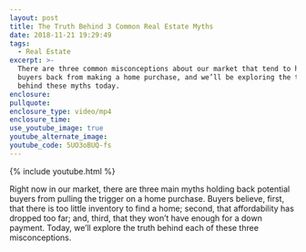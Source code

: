 ```yaml
---
layout: post
title: The Truth Behind 3 Common Real Estate Myths
date: 2018-11-21 19:29:49
tags:
  - Real Estate
excerpt: >-
  There are three common misconceptions about our market that tend to hold
  buyers back from making a home purchase, and we’ll be exploring the truth
  behind these myths today.
enclosure:
pullquote:
enclosure_type: video/mp4
enclosure_time:
use_youtube_image: true
youtube_alternate_image:
youtube_code: 5UO3oBUQ-fs
---
```


{% include youtube.html %}

Right now in our market, there are three main myths holding back potential buyers from pulling the trigger on a home purchase. Buyers believe, first, that there is too little inventory to find a home; second, that affordability has dropped too far; and, third, that they won’t have enough for a down payment. Today, we’ll explore the truth behind each of these three misconceptions.&nbsp;
